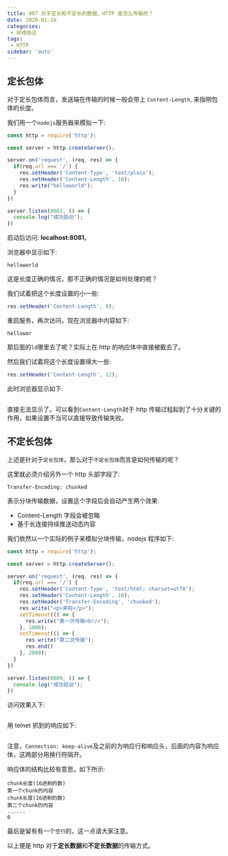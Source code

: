 ```yaml
---
title: 007 对于定长和不定长的数据，HTTP 是怎么传输的？
date: 2020-01-16
categories: 
 - 网络协议
tags:
 - HTTP
sidebar: 'auto'
---
```

## 定长包体
对于定长包体而言，发送端在传输的时候一般会带上
`Content-Length`, 来指明包体的长度。

我们用一个`nodejs`服务器来模拟一下:
```js
const http = require('http');

const server = http.createServer();

server.on('request', (req, res) => {
  if(req.url === '/') {
    res.setHeader('Content-Type', 'text/plain');
    res.setHeader('Content-Length', 10);
    res.write("helloworld");
  }
})

server.listen(8081, () => {
  console.log("成功启动");
})
```
启动后访问: **localhost:8081**。

浏览器中显示如下:
```
helloworld
```
这是长度正确的情况，那不正确的情况是如何处理的呢？

我们试着把这个长度设置的小一些:
```js
res.setHeader('Content-Length', 8);
```
重启服务，再次访问，现在浏览器中内容如下:
```
hellowor
```
那后面的`ld`哪里去了呢？实际上在 http 的响应体中直接被截去了。

然后我们试着将这个长度设置得大一些:
```js
res.setHeader('Content-Length', 12);
```
此时浏览器显示如下:

<img :src="$withBase('/http/004.jpg')"></img>

直接无法显示了。可以看到`Content-Length`对于 http 传输过程起到了十分关键的作用，如果设置不当可以直接导致传输失败。

## 不定长包体
上述是针对于`定长包体`，那么对于`不定长包体`而言是如何传输的呢？

这里就必须介绍另外一个 http 头部字段了:
```
Transfer-Encoding: chunked
```
表示分块传输数据，设置这个字段后会自动产生两个效果:
- Content-Length 字段会被忽略
- 基于长连接持续推送动态内容

我们依然以一个实际的例子来模拟分块传输，nodejs 程序如下:
```js
const http = require('http');

const server = http.createServer();

server.on('request', (req, res) => {
  if(req.url === '/') {
    res.setHeader('Content-Type', 'text/html; charset=utf8');
    res.setHeader('Content-Length', 10);
    res.setHeader('Transfer-Encoding', 'chunked');
    res.write("<p>来啦</p>");
    setTimeout(() => {
      res.write("第一次传输<br/>");
    }, 1000);
    setTimeout(() => {
      res.write("第二次传输");
      res.end()
    }, 2000);
  }
})

server.listen(8009, () => {
  console.log("成功启动");
})
```
访问效果入下:

<img :src="$withBase('/http/001.gif')"></img>

用 telnet 抓到的响应如下:

<img :src="$withBase('/http/005.jpg')"></img>

注意，`Connection: keep-alive`及之前的为响应行和响应头，后面的内容为响应体，这两部分用换行符隔开。

响应体的结构比较有意思，如下所示:
```
chunk长度(16进制的数)
第一个chunk的内容
chunk长度(16进制的数)
第二个chunk的内容
......
0

```
最后是留有有一个`空行`的，这一点请大家注意。

以上便是 http 对于**定长数据**和**不定长数据**的传输方式。

